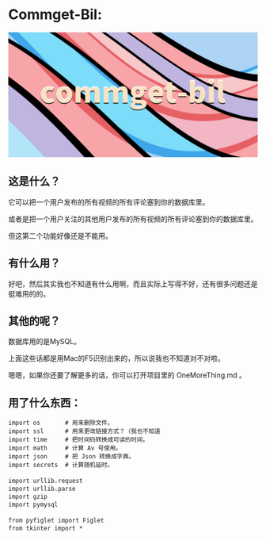 # Commget-Bil:

![Image_Commget-Bil](assets/github_commget-bil_logo.png)

## 这是什么？

它可以把一个用户发布的所有视频的所有评论塞到你的数据库里。

或者是把一个用户关注的其他用户发布的所有视频的所有评论塞到你的数据库里。

但这第二个功能好像还是不能用。

## 有什么用？

好吧，然后其实我也不知道有什么用啊，而且实际上写得不好，还有很多问题还是挺难用的的。

## 其他的呢？

数据库用的是MySQL。

上面这些话都是用Mac的F5识别出来的，所以说我也不知道对不对啦。

嗯嗯，如果你还要了解更多的话，你可以打开项目里的 OneMoreThing.md 。

## 用了什么东西：

    import os       # 用来删除文件。
    import ssl      # 用来更改链接方式？（我也不知道
    import time     # 把时间码转换成可读的时间。
    import math     # 计算 Av 号使用。
    import json     # 把 Json 转换成字典。
    import secrets  # 计算随机延时。

    import urllib.request   
    import urllib.parse
    import gzip
    import pymysql

    from pyfiglet import Figlet
    from tkinter import *
